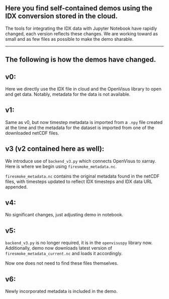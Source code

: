 ## Here you find self-contained demos using the IDX conversion stored in the cloud.

The tools for integrating the IDX data with Jupyter Notebook have rapidly changed, each version reflects these changes. We are working toward as small and as few files as possible to make the demo sharable.

---
## The following is how the demos have changed.

v0:
---
Here we directly use the IDX file in cloud and the OpenVisus library to open and get data. Notably, metadata for the data is not available.

v1:
---
Same as v0, but now timestep metadata is imported from a `.npy` file created at the time and the metadata for the dataset is imported from one of the downloaded netCDF files.

v3 (v2 contained here as well):
---
We introduce use of `backend_v3.py` which connects OpenVisus to xarray. Here is where we begin using `firesmoke_metadata.nc`. 

`firesmoke_metadata.nc` contains the original metadata found in the netCDF files, with timesteps updated to reflect IDX timesteps and IDX data URL appended.

v4:
---
No significant changes, just adjusting demo in notebook.

v5:
---
`backend_v3.py` is no longer required, it is in the `openvisuspy` library now. Additionally, demo now downloads latest version of `firesmoke_metadata_current.nc` and loads it accordingly. 

Now one does not need to find these files themselves.

v6:
---
Newly incorporated metadata is included in the demo.